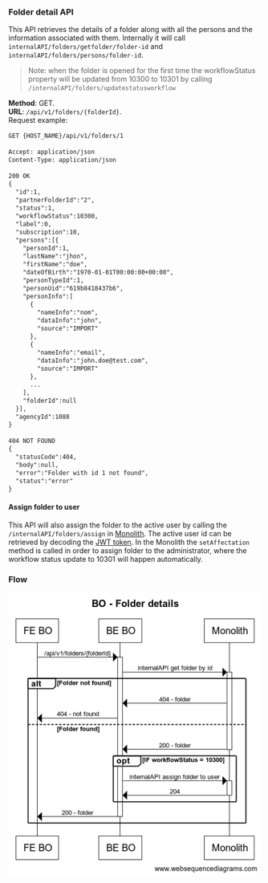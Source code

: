 ### Folder detail API
This API retrieves the details of a folder along with all the persons and the information
associated with them. Internally it will call `internalAPI/folders/getfolder/folder-id`
and `internalAPI/folders/persons/folder-id`.
> Note: when the folder is opened for the first time
> the workflowStatus property will be updated from 10300 to 10301 by calling `/internalAPI/folders/updatestatusworkflow`

__Method__: GET.  
__URL__: `/api/v1/folders/{folderId}`.  
Request example:

```http request
GET {HOST_NAME}/api/v1/folders/1

Accept: application/json 
Content-Type: application/json 

200 OK
{
  "id":1,
  "partnerFolderId":"2",
  "status":1,
  "workflowStatus":10300,
  "label":0,
  "subscription":10,
  "persons":[{
    "personId":1,
    "lastName":"jhon",
    "firstName":"doe",
    "dateOfBirth":"1970-01-01T00:00:00+00:00",
    "personTypeId":1,
    "personUid":"619b8418437b6",
    "personInfo":[
      {
        "nameInfo":"nom",
        "dataInfo":"john",
        "source":"IMPORT"
      },
      {
        "nameInfo":"email",
        "dataInfo":"john.doe@test.com",
        "source":"IMPORT"
      },
      ...
    ],
    "folderId":null
  }],
  "agencyId":1088
}

404 NOT FOUND
{
  "statusCode":404,
  "body":null,
  "error":"Folder with id 1 not found",
  "status":"error"
}
```
#### Assign folder to user
This API will also assign the folder to the active user by calling the 
`/internalAPI/folders/assign` in [Monolith](../Monolith.md). The active user id can be retrieved
by decoding the [JWT token](../Authentification/Authentication.md#decoding-the-jwt).
In the Monolith the `setAffectation` method is called in order to assign folder to the administrator,
where the workflow status update to 10301 will happen automatically. 

### Flow
![Folder details](../assets/Folder%20details.png)
